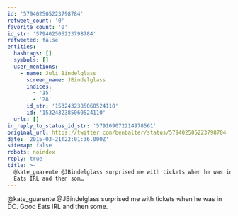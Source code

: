 ```yaml
---
id: '579402505223798784'
retweet_count: '0'
favorite_count: '0'
id_str: '579402505223798784'
retweeted: false
entities:
  hashtags: []
  symbols: []
  user_mentions:
    - name: Juli Bindelglass
      screen_name: JBindelglass
      indices:
        - '15'
        - '28'
      id_str: '1532432385060524110'
      id: '1532432385060524110'
  urls: []
in_reply_to_status_id_str: '579109072214978561'
original_url: https://twitter.com/benbalter/status/579402505223798784
date: '2015-03-21T22:01:36.000Z'
sitemap: false
robots: noindex
reply: true
title: >-
  @kate_guarente @JBindelglass surprised me with tickets when he was in DC. Good
  Eats IRL and then som…
---
```


@kate_guarente @JBindelglass surprised me with tickets when he was in DC. Good Eats IRL and then some.